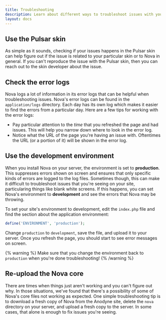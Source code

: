 ```yaml
---
title: Troubleshooting
description: Learn about different ways to troubleshoot issues with your Nova site.
layout: docs
---
```


## Use the Pulsar skin

As simple as it sounds, checking if your issues happens in the Pulsar skin can help figure out if the issue is related to your particular skin or to Nova in general. If you can't reproduce the issue with the Pulsar skin, then you can reach out to the skin developer about the issue.

## Check the error logs

Nova logs a lot of information in its error logs that can be helpful when troubleshooting issues. Nova's error logs can be found in the `application/logs` directory. Each day has its own log which makes it easier to find the errors from a particular day. Here are a few tips for working with the error logs:

- Pay particular attention to the *time* that you refreshed the page and had issues. This will help you narrow down where to look in the error log.
- Notice what the URL of the page you're having an issue with. Oftentimes the URL (or a portion of it) will be shown in the error log.

## Use the development environment

When you install Nova on your server, the environment is set to **production**. This suppresses errors shown on screen and ensures that only specific kinds of errors are logged to the log files. Sometimes though, this can make it difficult to troubleshoot issues that you're seeing on your site, particularing things like blank white screens. If this happens, you can set Nova's environment to **development** and see the errors that Nova may be throwing.

To set your site's environment to development, edit the `index.php` file and find the section about the application environment:

```php
define('ENVIRONMENT', 'production');
```

Change `production` to `development`, save the file, and upload it to your server. Once you refresh the page, you should start to see error messages on screen.

{% warning %}
Make sure that you change the environment back to `production` when you're done troubleshooting!
{% /warning %}

## Re-upload the Nova core

There are times when things just aren't working and you can't figure out why. In those situations, we've found that there's a possibility of some of Nova's core files not working as expected. One simple troubleshooting tip is to download a fresh copy of Nova from the Anodyne site, delete the `nova` directory on your server, and upload a fresh copy to the server. In some cases, that alone is enough to fix issues you're seeing.